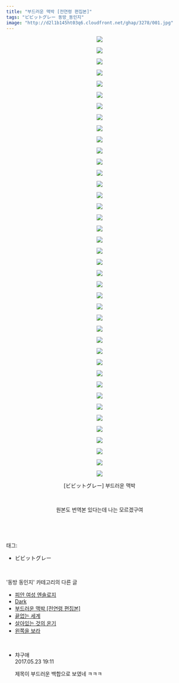 ```yaml
---
title: "부드러운 맥박 [전연령 편집본]"
tags: "ビビットグレー 동방_동인지"
image: "http://d2l1b145ht03q6.cloudfront.net/ghap/3278/001.jpg"
---
```

<div class="article">
<p style="text-align: center; clear: none; float: none;"><img src="{{ site.imgserver1 }}/ghap/3278/001.jpg"/></p>
<p style="text-align: center; clear: none; float: none;"><img src="{{ site.imgserver1 }}/ghap/3278/002.jpg"/></p>
<p style="text-align: center; clear: none; float: none;"><img src="{{ site.imgserver1 }}/ghap/3278/003.jpg"/></p>
<p style="text-align: center; clear: none; float: none;"><img src="{{ site.imgserver1 }}/ghap/3278/004.jpg"/></p>
<p style="text-align: center; clear: none; float: none;"><img src="{{ site.imgserver1 }}/ghap/3278/005.jpg"/></p>
<p style="text-align: center; clear: none; float: none;"><img src="{{ site.imgserver1 }}/ghap/3278/006.jpg"/></p>
<p style="text-align: center; clear: none; float: none;"><img src="{{ site.imgserver1 }}/ghap/3278/007.jpg"/></p>
<p style="text-align: center; clear: none; float: none;"><img src="{{ site.imgserver1 }}/ghap/3278/008.jpg"/></p>
<p style="text-align: center; clear: none; float: none;"><img src="{{ site.imgserver1 }}/ghap/3278/009.jpg"/></p>
<p style="text-align: center; clear: none; float: none;"><img src="{{ site.imgserver1 }}/ghap/3278/010.jpg"/></p>
<p style="text-align: center; clear: none; float: none;"><img src="{{ site.imgserver1 }}/ghap/3278/011.jpg"/></p>
<p style="text-align: center; clear: none; float: none;"><img src="{{ site.imgserver1 }}/ghap/3278/012.jpg"/></p>
<p style="text-align: center; clear: none; float: none;"><img src="{{ site.imgserver1 }}/ghap/3278/013.jpg"/></p>
<p style="text-align: center; clear: none; float: none;"><img src="{{ site.imgserver1 }}/ghap/3278/014.jpg"/></p>
<p style="text-align: center; clear: none; float: none;"><img src="{{ site.imgserver1 }}/ghap/3278/015.jpg"/></p>
<p style="text-align: center; clear: none; float: none;"><img src="{{ site.imgserver1 }}/ghap/3278/016.jpg"/></p>
<p style="text-align: center; clear: none; float: none;"><img src="{{ site.imgserver1 }}/ghap/3278/017.jpg"/></p>
<p style="text-align: center; clear: none; float: none;"><img src="{{ site.imgserver1 }}/ghap/3278/018.jpg"/></p>
<p style="text-align: center; clear: none; float: none;"><img src="{{ site.imgserver1 }}/ghap/3278/019.jpg"/></p>
<p style="text-align: center; clear: none; float: none;"><img src="{{ site.imgserver1 }}/ghap/3278/020.jpg"/></p>
<p style="text-align: center; clear: none; float: none;"><img src="{{ site.imgserver1 }}/ghap/3278/021.jpg"/></p>
<p style="text-align: center; clear: none; float: none;"><img src="{{ site.imgserver1 }}/ghap/3278/022.jpg"/></p>
<p style="text-align: center; clear: none; float: none;"><img src="{{ site.imgserver1 }}/ghap/3278/023.jpg"/></p>
<p style="text-align: center; clear: none; float: none;"><img src="{{ site.imgserver1 }}/ghap/3278/024.jpg"/></p>
<p style="text-align: center; clear: none; float: none;"><img src="{{ site.imgserver1 }}/ghap/3278/025.jpg"/></p>
<p style="text-align: center; clear: none; float: none;"><img src="{{ site.imgserver1 }}/ghap/3278/026.jpg"/></p>
<p style="text-align: center; clear: none; float: none;"><img src="{{ site.imgserver1 }}/ghap/3278/027.jpg"/></p>
<p style="text-align: center; clear: none; float: none;"><img src="{{ site.imgserver1 }}/ghap/3278/028.jpg"/></p>
<p style="text-align: center; clear: none; float: none;"><img src="{{ site.imgserver1 }}/ghap/3278/029.jpg"/></p>
<p style="text-align: center; clear: none; float: none;"><img src="{{ site.imgserver1 }}/ghap/3278/030.jpg"/></p>
<p style="text-align: center; clear: none; float: none;"><img src="{{ site.imgserver1 }}/ghap/3278/031.jpg"/></p>
<p style="text-align: center; clear: none; float: none;"><img src="{{ site.imgserver1 }}/ghap/3278/032.jpg"/></p>
<p style="text-align: center; clear: none; float: none;"><img src="{{ site.imgserver1 }}/ghap/3278/033.jpg"/></p>
<p style="text-align: center; clear: none; float: none;"><img src="{{ site.imgserver1 }}/ghap/3278/034.jpg"/></p>
<p style="text-align: center; clear: none; float: none;"><img src="{{ site.imgserver1 }}/ghap/3278/035.jpg"/></p>
<p style="text-align: center; clear: none; float: none;"><img src="{{ site.imgserver1 }}/ghap/3278/036.jpg"/></p>
<p style="text-align: center; clear: none; float: none;"><img src="{{ site.imgserver1 }}/ghap/3278/037.jpg"/></p>
<p style="text-align: center; clear: none; float: none;"><img src="{{ site.imgserver1 }}/ghap/3278/038.jpg"/></p>
<p style="text-align: center; clear: none; float: none;"><img src="{{ site.imgserver1 }}/ghap/3278/039.jpg"/></p>
<p style="text-align: center; clear: none; float: none;"><img src="{{ site.imgserver1 }}/ghap/3278/040.jpg"/></p>
<p style="text-align: center; clear: none; float: none;">[ビビットグレー] 부드러운 맥박</p>
<p style="text-align: center; clear: none; float: none;"><br/></p>
<p style="text-align: center; clear: none; float: none;">원본도 번역본 있다는데 나는 모르겠구여</p>
<p><br/></p>
</div><br/>
<div class="tagTrail">
<p>태그: </p>
<ul>
<li>ビビットグレー</li>
</ul>
</div><br/>
<div class="another">
<p>'동방 동인지' 카테고리의 다른 글</p>
<ul>
<li><a href="/ghap_3282">피안 여성 엔솔로지</a></li>
<li><a href="/ghap_3280">Dark</a></li>
<li><a href="/ghap_3278">부드러운 맥박 [전연령 편집본]</a></li>
<li><a href="/ghap_3277">끝없는 세계</a></li>
<li><a href="/ghap_3276">살아있는 것의 온기</a></li>
<li><a href="/ghap_3274">왼쪽을 보라</a></li>
</ul>
</div><br/>
<div class="cb_module cb_fluid">
<div class="cb_wrt cb_profile">
<div class="comment">
<ul>
<li class="cb_thumb_off" id="comment14996299">
<div class="cb_comment_area">
<div class="cb_info_area">
<div class="cb_section">
<span class="cb_nick_name">챠구애</span>
</div>
<div class="cb_section">
<span class="cb_date">2017.05.23 19:11 </span>
</div>
</div>
<div class="cb_dsc_comment">
<p class="cb_dsc">
											제목이 부드러운 백합으로 보였네 ㅋㅋㅋ
										</p>
</div>
</div></li>
</ul>
</div>
</div><!-- commentList close -->
</div><br/>
